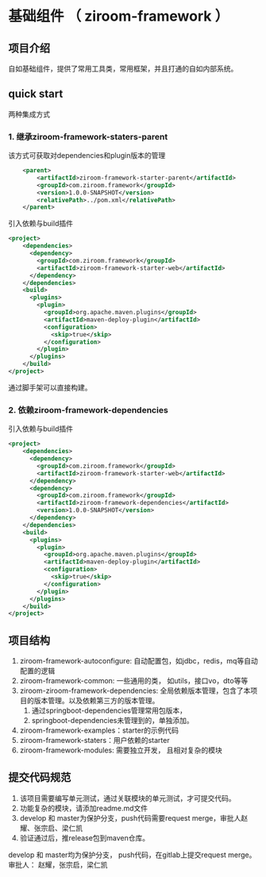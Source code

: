 # 基础组件 （ ziroom-framework ）

## 项目介绍
自如基础组件，提供了常用工具类，常用框架，并且打通的自如内部系统。

## quick start
两种集成方式 
### 1. 继承ziroom-framework-staters-parent
该方式可获取对dependencies和plugin版本的管理
```xml
    <parent>
        <artifactId>ziroom-framework-starter-parent</artifactId>
        <groupId>com.ziroom.framework</groupId>
        <version>1.0.0-SNAPSHOT</version>
        <relativePath>../pom.xml</relativePath>
    </parent>
```
引入依赖与build插件
```xml
<project>
    <dependencies>
      <dependency>
        <groupId>com.ziroom.framework</groupId>
        <artifactId>ziroom-framework-starter-web</artifactId>
      </dependency>
    </dependencies>
    <build>
      <plugins>
        <plugin>
          <groupId>org.apache.maven.plugins</groupId>
          <artifactId>maven-deploy-plugin</artifactId>
          <configuration>
            <skip>true</skip>
          </configuration>
        </plugin>
      </plugins>
    </build>
</project>
```
通过脚手架可以直接构建。

### 2. 依赖ziroom-framework-dependencies 
引入依赖与build插件  
```xml
<project>
    <dependencies>
      <dependency>
        <groupId>com.ziroom.framework</groupId>
        <artifactId>ziroom-framework-starter-web</artifactId>
      </dependency>
      <dependency>
        <groupId>com.ziroom.framework</groupId>
        <artifactId>ziroom-framework-dependencies</artifactId>
        <version>1.0.0-SNAPSHOT</version>
      </dependency>
    </dependencies>
    <build>
      <plugins>
        <plugin>
          <groupId>org.apache.maven.plugins</groupId>
          <artifactId>maven-deploy-plugin</artifactId>
          <configuration>
            <skip>true</skip>
          </configuration>
        </plugin>
      </plugins>
    </build>
</project>
```




## 项目结构
1. ziroom-framework-autoconfigure: 自动配置包，如jdbc，redis，mq等自动配置的逻辑
2. ziroom-framework-common: 一些通用的类， 如utils，接口vo，dto等等
3. ziroom-ziroom-framework-dependencies: 全局依赖版本管理，包含了本项目的版本管理。以及依赖第三方的版本管理。
   1. 通过springboot-dependencies管理常用包版本， 
   2. springboot-dependencies未管理到的，单独添加。
4. ziroom-framework-examples：starter的示例代码
5. ziroom-framework-staters：用户依赖的starter
6. ziroom-framework-modules: 需要独立开发， 且相对复杂的模块

## 提交代码规范
1. 该项目需要编写单元测试，通过关联模块的单元测试，才可提交代码。
2. 功能复杂的模块，请添加readme.md文件
3. develop 和 master为保护分支，push代码需要request merge，审批人赵耀、张宗启、梁仁凯
4. 验证通过后，推release包到maven仓库。

develop 和 master均为保护分支， push代码，在gitlab上提交request merge。
审批人： 赵耀，张宗启，梁仁凯

